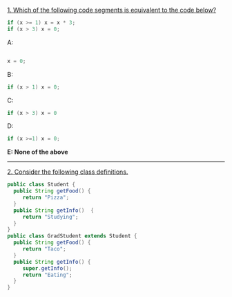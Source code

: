 
 <ins>1.  Which of the following code segments is equivalent to the code below?</ins>
 ```java
if (x >= 1) x = x * 3;  
if (x > 3) x = 0;  
```

A:
```java

x = 0; 
```

B: 
```java
if (x > 1) x = 0; 
```
C: 
```java
if (x > 3) x = 0
```
D: 
```java
if (x >=1) x = 0; 
```
<b>E: None of the above</b>
<hr>
<ins> 2. Consider the following class definitions. </ins>

```java
public class Student { 
  public String getFood() { 
     return "Pizza"; 
  } 
  public String getInfo()  {  
     return "Studying"; 
  } 
} 
public class GradStudent extends Student { 
  public String getFood() { 
     return "Taco"; 
  } 
  public String getInfo() { 
     super.getInfo(); 
     return "Eating"; 
  } 
} 
``` 

